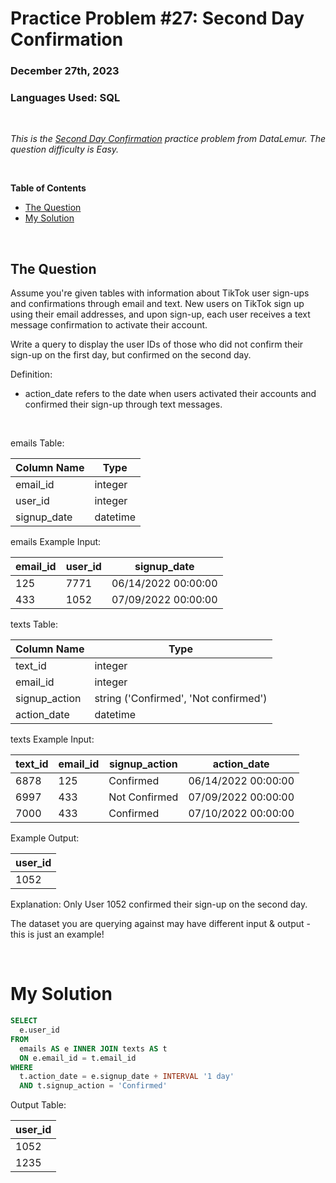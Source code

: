 # **Practice Problem #27: Second Day Confirmation**
### December 27th, 2023
### Languages Used: SQL

<br>

*This is the [Second Day Confirmation](https://datalemur.com/questions/second-day-confirmation) practice problem from DataLemur. The question difficulty is Easy.*

<br>

**Table of Contents**

-   [The Question](#the-question)
-   [My Solution](#my-solution)
  
<br>

## The Question

Assume you're given tables with information about TikTok user sign-ups and confirmations through email and text. New users on TikTok sign up using their email addresses, and upon sign-up, each user receives a text message confirmation to activate their account.

Write a query to display the user IDs of those who did not confirm their sign-up on the first day, but confirmed on the second day.

Definition:

- action_date refers to the date when users activated their accounts and confirmed their sign-up through text messages.

<br>

emails Table:

| Column Name     | Type     |
| --------------- | -------- |
| email_id        | integer  |
| user_id         | integer  |
| signup_date     | datetime |


emails Example Input:

| email_id     | user_id     | signup_date         |
| ------------ | ----------- | ------------------- |
| 125          | 7771        | 06/14/2022 00:00:00 |
| 433          | 1052        | 07/09/2022 00:00:00 |


texts Table:

| Column Name     | Type                                  |
| --------------- | ------------------------------------- |
| text_id         | integer                               |
| email_id        | integer                               |
| signup_action   | string ('Confirmed', 'Not confirmed') |
| action_date     | datetime                              |

texts Example Input:

| text_id     | email_id     | signup_action     | action_date         |
| ----------- | ------------ | ----------------- | ------------------- |
| 6878        | 125          | Confirmed         | 06/14/2022 00:00:00 |
| 6997        | 433          | Not Confirmed     | 07/09/2022 00:00:00 |
| 7000        | 433          | Confirmed         | 07/10/2022 00:00:00 |

Example Output:

| user_id     |
| ----------- |
| 1052        |

Explanation:
Only User 1052 confirmed their sign-up on the second day.

The dataset you are querying against may have different input & output - this is just an example!

<br>

# My Solution

``` SQL
SELECT 
  e.user_id
FROM 
  emails AS e INNER JOIN texts AS t
  ON e.email_id = t.email_id
WHERE
  t.action_date = e.signup_date + INTERVAL '1 day'
  AND t.signup_action = 'Confirmed'
```

Output Table:

| user_id |
| ------- |
| 1052    |
| 1235    |
